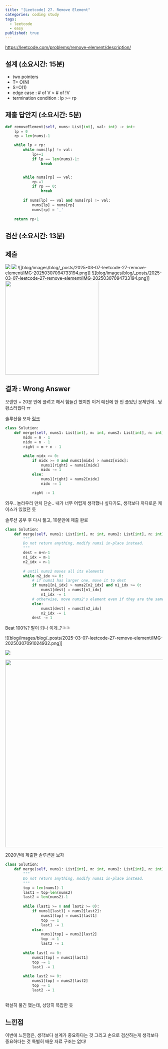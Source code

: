 ```yaml
---
title: "[Leetcode] 27. Remove Element"
categories: coding study
tags:
  - leetcode
  - easy
published: true
---
```

https://leetcode.com/problems/remove-element/description/

## 설계 (소요시간: 15분)
- two pointers
- T= O(N)
- S=O(1)
- edge case : # of V > # of !V
- termination condition : lp >= rp
## 제출 답안지 (소요시간: 5분)

```python
def removeElement(self, nums: List[int], val: int) -> int:
	lp = 0
	rp = len(nums)-1

	while lp < rp:
		while nums[lp] != val:
			lp+=1
			if lp == len(nums)-1:
				break


		while nums[rp] == val:
			rp-=1
			if rp == 0:
				break
		
		if nums[lp] == val and nums[rp] != val:
			nums[lp] = nums[rp]
			nums[rp] = '_'
	
	return rp+1
```

## 검산 (소요시간: 13분)

## 제출

![](blog/images/blog/_posts/2025-03-07-leetcode-27-remove-element/IMG-20250307094724630.png)
![](../images/blog/_posts/2025-03-07-leetcode-27-remove-element/IMG-20250307094724630.png)
![[blog/images/blog/_posts/2025-03-07-leetcode-27-remove-element/IMG-20250307094733194.png]]
![[blog/images/blog/_posts/2025-03-07-leetcode-27-remove-element/IMG-20250307094733194.png]]
<img src="/images/blog/_posts/2025-03-07-leetcode-27-remove-element/IMG-20250307094733194.png" width=300>
## 결과 : Wrong Answer

오랜만 + 20분 안에 풀려고 해서 힘들긴 했지만
이거 예전에 한 번 풀었던 문제인데.. 당황스러웠다 ㅠ

솔루션을 보자 [링크](https://leetcode.com/problems/merge-sorted-array/solutions/5714203/video-simple-solution-coding-exercise)

```python
class Solution:
    def merge(self, nums1: List[int], m: int, nums2: List[int], n: int) -> None:
        midx = m - 1
        nidx = n - 1 
        right = m + n - 1

        while nidx >= 0:
            if midx >= 0 and nums1[midx] > nums2[nidx]:
                nums1[right] = nums1[midx]
                midx -= 1
            else:
                nums1[right] = nums2[nidx]
                nidx -= 1

            right -= 1
```

와우.. 놀라우리 만치 단순..
내가 너무 어렵게 생각했나 싶다가도, 생각보다 까다로운 케이스가 있었던 듯

솔루션 공부 후 다시 풀고, 10분만에 제출 완료

```python
class Solution:
    def merge(self, nums1: List[int], m: int, nums2: List[int], n: int) -> None:
        """
        Do not return anything, modify nums1 in-place instead.
        """
        dest = m+n-1
        n1_idx = m-1
        n2_idx = n-1
        
        # until nums2 moves all its elements
        while n2_idx >= 0:
            # if nums1 has larger one, move it to dest
            if nums1[n1_idx] > nums2[n2_idx] and n1_idx >= 0:
                nums1[dest] = nums1[n1_idx]
                n1_idx -= 1
            # otherwise, move nums2's element even if they are the same
            else:
                nums1[dest] = nums2[n2_idx]
                n2_idx -= 1
            dest -= 1
```

Beat 100%? 말이 되나 이게..?ㅋㅋ

![[blog/images/blog/_posts/2025-03-07-leetcode-27-remove-element/IMG-20250307091024932.png]]

![](blog/images/blog/_posts/2025-03-07-leetcode-27-remove-element/IMG-20250307091024932.png)

<img src="blog/images/blog/_posts/2025-02-27-leetcode-88-mege-sorted-array/IMG-20250227091134723.png" width="600">


2020년에 제출한 솔루션을 보자

```python
class Solution:
    def merge(self, nums1: List[int], m: int, nums2: List[int], n: int) -> None:
        """
        Do not return anything, modify nums1 in-place instead.
        """
        top = len(nums1)-1
        last1 = top-len(nums2)
        last2 = len(nums2)-1
        
        while (last1 >= 0 and last2 >= 0):
            if nums1[last1] > nums2[last2]:
                nums1[top] = nums1[last1]
                top -= 1 
                last1 -= 1 
            else:    
                nums1[top] = nums2[last2]
                top -= 1 
                last2 -= 1 
        
        while last1 >= 0:
            nums1[top] = nums1[last1]
            top -= 1 
            last1 -= 1 
            
        while last2 >= 0:
            nums1[top] = nums2[last2]
            top -= 1 
            last2 -= 1 
         
```

확실히 풀긴 했는데, 상당히 복잡한 듯

## 느낀점
이번에 느낀점은, 생각보다 설계가 중요하다는 것
그리고 손으로 검산하는게 생각보다 중요하다는 것
특별히 배운 자료 구조는 없다!
